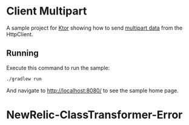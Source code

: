 # Client Multipart

A sample project for [Ktor](https://ktor.io) showing how to send [multipart data](https://ktor.io/docs/request.html#upload_file) from the HttpClient.

## Running

Execute this command to run the sample:

```bash
./gradlew run
```

And navigate to [http://localhost:8080/](http://localhost:8080/) to see the sample home page.
# NewRelic-ClassTransformer-Error
